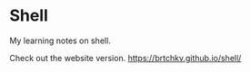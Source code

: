 # Shell
My learning notes on shell.

Check out the website version. 
https://brtchkv.github.io/shell/

